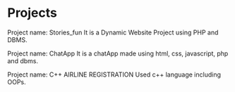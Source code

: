 # Projects
Project name: Stories_fun
It is a Dynamic Website Project using PHP and DBMS.

Project name: ChatApp
It is a chatApp made using html, css, javascript, php and dbms.

Project name: C++ AIRLINE REGISTRATION
Used c++ language including OOPs.
